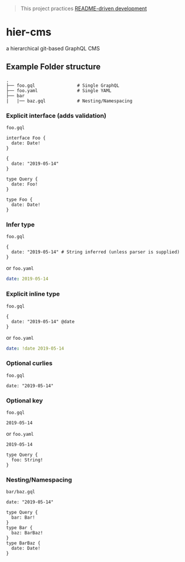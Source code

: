 > This project practices [README-driven development](https://tom.preston-werner.com/2010/08/23/readme-driven-development.html)

# hier-cms
a hierarchical git-based GraphQL CMS

## Example Folder structure
    .
    ├── foo.gql                # Single GraphQL
    ├── foo.yaml               # Single YAML
    ├── bar
    |   |── baz.gql            # Nesting/Namespacing

### Explicit interface (adds validation)
`foo.gql` 
```gql
interface Foo {
  date: Date!
}

{
  date: "2019-05-14"
}
```
```gql
type Query {
  date: Foo!
}

type Foo {
  date: Date!
}
```

### Infer type
`foo.gql`
```gql
{
  date: "2019-05-14" # String inferred (unless parser is supplied)
}
```
or
`foo.yaml`
```yaml
date: 2019-05-14
```

### Explicit inline type
`foo.gql`
```gql
{
  date: "2019-05-14" @date
}
```
or
`foo.yaml`
```yaml
date: !date 2019-05-14
```

### Optional curlies
`foo.gql`
```gql
date: "2019-05-14"
```

### Optional key
`foo.gql`
```gql
2019-05-14
```
or
`foo.yaml`
```gql
2019-05-14
```
```gql
type Query {
  foo: String!
}
```

### Nesting/Namespacing
`bar/baz.gql`
```gql
date: "2019-05-14"
```
```gql
type Query {
  bar: Bar!
}
type Bar {
  baz: BarBaz!
}
type BarBaz {
  date: Date!
}
```
